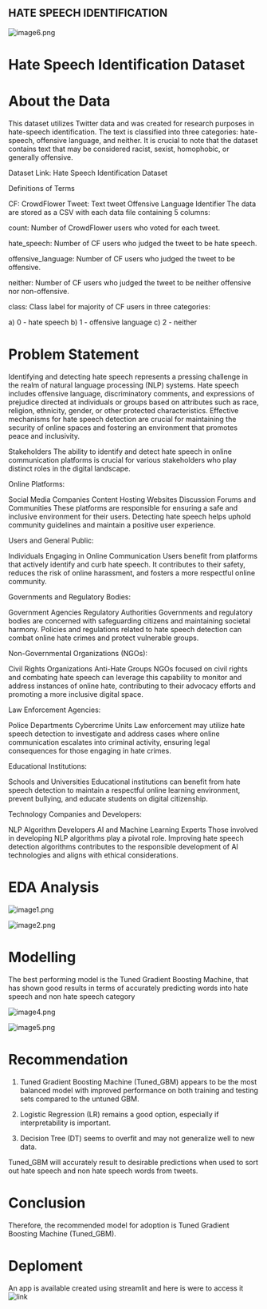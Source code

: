 ## HATE SPEECH IDENTIFICATION
![image6.png](https://github.com/ezraflavine/Phase4Grp5NLP_Project/blob/main/image6.jpg)


# Hate Speech Identification Dataset

# About the Data
This dataset utilizes Twitter data and was created for research purposes in hate-speech identification. The text is classified into three categories: hate-speech, offensive language, and neither. It is crucial to note that the dataset contains text that may be considered racist, sexist, homophobic, or generally offensive.

Dataset Link: Hate Speech Identification Dataset

Definitions of Terms

CF: CrowdFlower
Tweet: Text tweet
Offensive Language Identifier
The data are stored as a CSV with each data file containing 5 columns:

count: Number of CrowdFlower users who voted for each tweet.

hate_speech: Number of CF users who judged the tweet to be hate speech.

offensive_language: Number of CF users who judged the tweet to be offensive.

neither: Number of CF users who judged the tweet to be neither offensive nor non-offensive.

class: Class label for majority of CF users in three categories:

a) 0 - hate speech
b) 1 - offensive language
c) 2 - neither

# Problem Statement
Identifying and detecting hate speech represents a pressing challenge in the realm of natural language processing (NLP) systems. Hate speech includes offensive language, discriminatory comments, and expressions of prejudice directed at individuals or groups based on attributes such as race, religion, ethnicity, gender, or other protected characteristics. Effective mechanisms for hate speech detection are crucial for maintaining the security of online spaces and fostering an environment that promotes peace and inclusivity.

Stakeholders
The ability to identify and detect hate speech in online communication platforms is crucial for various stakeholders who play distinct roles in the digital landscape.

Online Platforms:

Social Media Companies
Content Hosting Websites
Discussion Forums and Communities
These platforms are responsible for ensuring a safe and inclusive environment for their users. Detecting hate speech helps uphold community guidelines and maintain a positive user experience.

Users and General Public:

Individuals Engaging in Online Communication
Users benefit from platforms that actively identify and curb hate speech. It contributes to their safety, reduces the risk of online harassment, and fosters a more respectful online community.

Governments and Regulatory Bodies:

Government Agencies
Regulatory Authorities
Governments and regulatory bodies are concerned with safeguarding citizens and maintaining societal harmony. Policies and regulations related to hate speech detection can combat online hate crimes and protect vulnerable groups.

Non-Governmental Organizations (NGOs):

Civil Rights Organizations
Anti-Hate Groups
NGOs focused on civil rights and combating hate speech can leverage this capability to monitor and address instances of online hate, contributing to their advocacy efforts and promoting a more inclusive digital space.

Law Enforcement Agencies:

Police Departments
Cybercrime Units
Law enforcement may utilize hate speech detection to investigate and address cases where online communication escalates into criminal activity, ensuring legal consequences for those engaging in hate crimes.

Educational Institutions:

Schools and Universities
Educational institutions can benefit from hate speech detection to maintain a respectful online learning environment, prevent bullying, and educate students on digital citizenship.

Technology Companies and Developers:

NLP Algorithm Developers
AI and Machine Learning Experts
Those involved in developing NLP algorithms play a pivotal role. Improving hate speech detection algorithms contributes to the responsible development of AI technologies and aligns with ethical considerations.

# EDA Analysis

![image1.png](https://github.com/ezraflavine/Phase4Grp5NLP_Project/blob/main/image1.png)


![image2.png](https://github.com/ezraflavine/Phase4Grp5NLP_Project/blob/main/image2.png)

# Modelling
The best performing model is the Tuned Gradient Boosting Machine, that has shown good results in terms of accurately predicting words into hate speech and non hate speech category

![image4.png](https://github.com/ezraflavine/Phase4Grp5NLP_Project/blob/main/image4.png)

![image5.png](https://github.com/ezraflavine/Phase4Grp5NLP_Project/blob/main/image5.png)

# Recommendation

1. Tuned Gradient Boosting Machine (Tuned_GBM) appears to be the most balanced model with improved performance on both training and testing sets compared to the untuned GBM.

2. Logistic Regression (LR) remains a good option, especially if interpretability is important.

3. Decision Tree (DT) seems to overfit and may not generalize well to new data.

Tuned_GBM will accurately result to desirable predictions when used to sort out hate speech and non hate speech words from tweets.

# Conclusion

Therefore, the recommended model for adoption is Tuned Gradient Boosting Machine (Tuned_GBM).

# Deploment 
An app is available created using streamlit and here is were to access it ![link](https://master-uxt2sdbfisrhy3cycvhbze.streamlit.app/)




